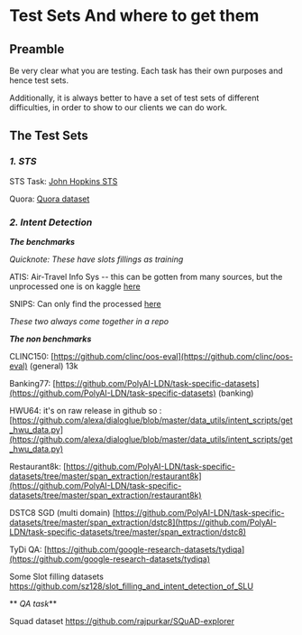 # Test Sets And where to get them

## **Preamble**
Be very clear what you are testing. Each task has their own purposes and hence test sets. 

Additionally, it is always better to have a set of test sets of different difficulties, in order to show to our clients we can do work. 

## **The Test Sets** 

### _1. STS_ 

 STS Task: [John Hopkins STS](https://github.com/AndriyMulyar/semantic-text-similarity/tree/master/semantic_text_similarity/data/sts_b)

 Quora: [Quora dataset](https://www.kaggle.com/c/quora-question-pairs/data)

### _2. Intent Detection_

**_The benchmarks_**

_Quicknote: These have slots fillings as training_

ATIS: Air-Travel Info Sys --  this can be gotten from many sources, but the unprocessed one is on kaggle [here](https://www.kaggle.com/hassanamin/atis-airlinetravelinformationsystem?select=atis_intents_train.csv)

SNIPS: Can only find the processed [here](https://github.com/MiuLab/SlotGated-SLU/tree/master/data)

_These two always come together in a repo_

**_The non benchmarks_**

CLINC150: [https://github.com/clinc/oos-eval](https://github.com/clinc/oos-eval)  (general) 13k

Banking77: [https://github.com/PolyAI-LDN/task-specific-datasets](https://github.com/PolyAI-LDN/task-specific-datasets) (banking)

HWU64: it's on raw release in github so : [https://github.com/alexa/dialoglue/blob/master/data_utils/intent_scripts/get_hwu_data.py](https://github.com/alexa/dialoglue/blob/master/data_utils/intent_scripts/get_hwu_data.py) 

Restaurant8k: [https://github.com/PolyAI-LDN/task-specific-datasets/tree/master/span_extraction/restaurant8k](https://github.com/PolyAI-LDN/task-specific-datasets/tree/master/span_extraction/restaurant8k) 

DSTC8 SGD (multi domain) [https://github.com/PolyAI-LDN/task-specific-datasets/tree/master/span_extraction/dstc8](https://github.com/PolyAI-LDN/task-specific-datasets/tree/master/span_extraction/dstc8)  

TyDi QA: [https://github.com/google-research-datasets/tydiqa](https://github.com/google-research-datasets/tydiqa)

Some Slot filling datasets https://github.com/sz128/slot_filling_and_intent_detection_of_SLU 


** _QA task_**

Squad dataset
https://github.com/rajpurkar/SQuAD-explorer 